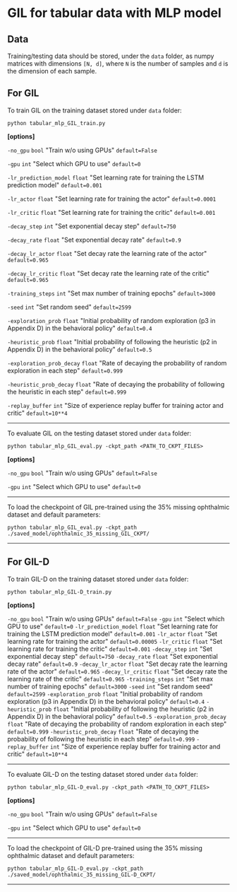 # GIL for tabular data with MLP model


## Data

Training/testing data should be stored, under the `data` folder, as numpy matrices with dimensions `[N, d]`, where `N` is the number of samples and `d` is the dimension of each sample.


## For  GIL

To train GIL on the training dataset stored under `data` folder:

`python tabular_mlp_GIL_train.py`

**[options]**

`-no_gpu`	`bool`	"Train w/o using GPUs"	`default=False`

`-gpu` 	`int` 	"Select which GPU to use" 	`default=0`

`-lr_prediction_model`	`float`	"Set learning rate for training the LSTM prediction model"	`default=0.001`

`-lr_actor`	`float`	"Set learning rate for training the actor"	`default=0.0001`

`-lr_critic`	`float`	"Set learning rate for training the critic"	`default=0.001`

`-decay_step`	`int`	"Set exponential decay step"	`default=750`

`-decay_rate`	`float`	"Set exponential decay rate"	`default=0.9`

`-decay_lr_actor`	`float`	"Set decay rate the learning rate of the actor"	`default=0.965`

`-decay_lr_critic`	`float`	"Set decay rate the learning rate of the critic"	`default=0.965`

`-training_steps`	`int`	"Set max number of training epochs"	`default=3000`

`-seed`	`int`	"Set random seed"	`default=2599`

`-exploration_prob`	`float`	"Initial probability of random exploration (p3 in Appendix D) in the behavioral policy"	`default=0.4`

`-heuristic_prob`	`float`	"Initial probability of following the heuristic (p2 in Appendix D) in the behavioral policy"	`default=0.5`

`-exploration_prob_decay`	`float`	"Rate of decaying the probability of random exploration in each step"	`default=0.999`

`-heuristic_prob_decay`	`float`	"Rate of decaying the probability of following the heuristic in each step"	`default=0.999`

`-replay_buffer`	`int`	"Size of experience replay buffer for training actor and critic"	`default=10**4`

----------------------------------------------------------------------------------------------------------------

To evaluate GIL on the testing dataset stored under `data` folder:

`python tabular_mlp_GIL_eval.py -ckpt_path <PATH_TO_CKPT_FILES>`

**[options]**

`-no_gpu`	`bool`	"Train w/o using GPUs"	`default=False`

`-gpu` 	`int` 	"Select which GPU to use" 	`default=0`

----------------------------------------------------------------------------------------------------------------

To load the checkpoint of GIL pre-trained using the 35% missing ophthalmic dataset and default parameters:

`python tabular_mlp_GIL_eval.py -ckpt_path ./saved_model/ophthalmic_35_missing_GIL_CKPT/`

----------------------------------------------------------------------------------------------------------------


## For  GIL-D


To train GIL-D on the training dataset stored under `data` folder:

`python tabular_mlp_GIL-D_train.py`

**[options]**

`-no_gpu`	`bool`	"Train w/o using GPUs"	`default=False`
`-gpu` 	`int` 	"Select which GPU to use" 	`default=0`
`-lr_prediction_model`	`float`	"Set learning rate for training the LSTM prediction model"	`default=0.001`
`-lr_actor`	`float`	"Set learning rate for training the actor"	`default=0.00005`
`-lr_critic`	`float`	"Set learning rate for training the critic"	`default=0.001`
`-decay_step`	`int`	"Set exponential decay step"	`default=750`
`-decay_rate`	`float`	"Set exponential decay rate"	`default=0.9`
`-decay_lr_actor`	`float`	"Set decay rate the learning rate of the actor"	`default=0.965`
`-decay_lr_critic`	`float`	"Set decay rate the learning rate of the critic"	`default=0.965`
`-training_steps`	`int`	"Set max number of training epochs"	`default=3000`
`-seed`	`int`	"Set random seed"	`default=2599`
`-exploration_prob`	`float`	"Initial probability of random exploration (p3 in Appendix D) in the behavioral policy"	`default=0.4`
`-heuristic_prob`	`float`	"Initial probability of following the heuristic (p2 in Appendix D) in the behavioral policy"	`default=0.5`
`-exploration_prob_decay`	`float`	"Rate of decaying the probability of random exploration in each step"	`default=0.999`
`-heuristic_prob_decay`	`float`	"Rate of decaying the probability of following the heuristic in each step"	`default=0.999`
`-replay_buffer`	`int`	"Size of experience replay buffer for training actor and critic"	`default=10**4`

----------------------------------------------------------------------------------------------------------------

To evaluate GIL-D on the testing dataset stored under `data` folder:

`python tabular_mlp_GIL-D_eval.py -ckpt_path <PATH_TO_CKPT_FILES>`

**[options]**

`-no_gpu`	`bool`	"Train w/o using GPUs"	`default=False`

`-gpu` 	`int` 	"Select which GPU to use" 	`default=0`

----------------------------------------------------------------------------------------------------------------

To load the checkpoint of GIL-D pre-trained using the 35% missing ophthalmic dataset and default parameters:

`python tabular_mlp_GIL-D_eval.py -ckpt_path ./saved_model/ophthalmic_35_missing_GIL-D_CKPT/`

----------------------------------------------------------------------------------------------------------------

